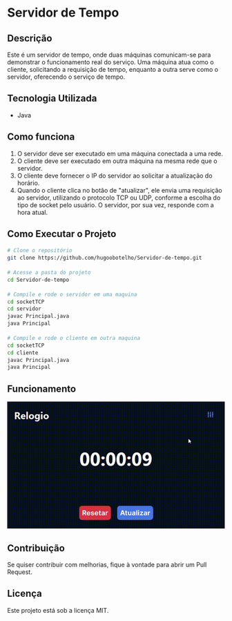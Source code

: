 # Servidor de Tempo

## Descrição
Este é um servidor de tempo, onde duas máquinas comunicam-se para demonstrar o funcionamento real do serviço. Uma máquina atua como o cliente, solicitando a requisição de tempo, enquanto a outra serve como o servidor, oferecendo o serviço de tempo.
## Tecnologia Utilizada
- Java

## Como funciona
1. O servidor deve ser executado em uma máquina conectada a uma rede.
2. O cliente deve ser executado em outra máquina na mesma rede que o servidor.
3. O cliente deve fornecer o IP do servidor ao solicitar a atualização do horário.
4. Quando o cliente clica no botão de "atualizar", ele envia uma requisição ao servidor, utilizando o protocolo TCP ou UDP, conforme a escolha do tipo de socket pelo usuário. O servidor, por sua vez, responde com a hora atual.

## Como Executar o Projeto
```bash
# Clone o repositório
git clone https://github.com/hugoobotelho/Servidor-de-tempo.git

# Acesse a pasta do projeto
cd Servidor-de-tempo

# Compile e rode o servidor em uma maquina
cd socketTCP
cd servidor
javac Principal.java
java Principal

# Compile e rode o cliente em outra maquina
cd socketTCP
cd cliente
javac Principal.java
java Principal
```

## Funcionamento
![Funcionamento](https://github.com/hugoobotelho/Servidor-de-tempo/raw/main/funcionamento.gif)

## Contribuição
Se quiser contribuir com melhorias, fique à vontade para abrir um Pull Request.

## Licença
Este projeto está sob a licença MIT.

